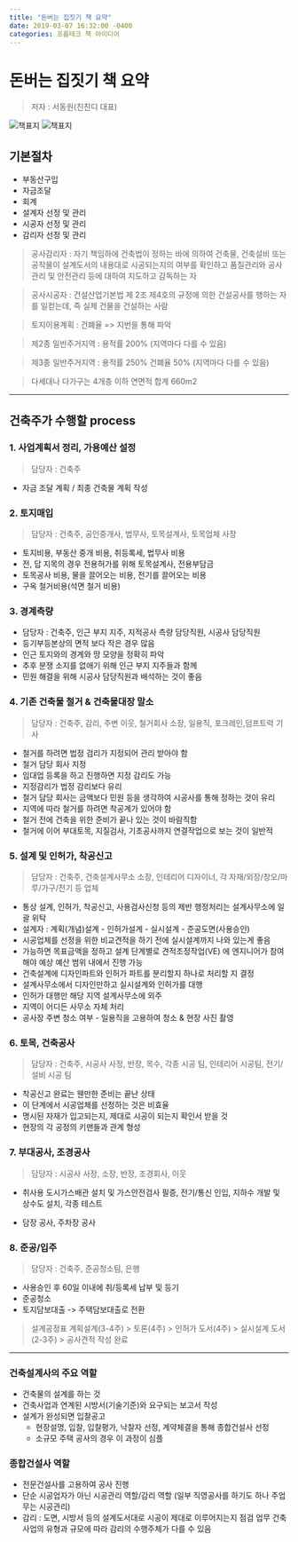 ```yaml
---
title: "돈버는 집짓기 책 요약"
date: 2019-03-07 16:32:00 -0400
categories: 프롭테크 책 아이디어
---
```

# 돈버는 집짓기 책 요약
> 저자 : 서동원(친친디 대표)

![책표지](/assets/images/돈버는집짓기.JPG)
![책표지](/assets/images/돈버는집짓기-저자.JPG)

## 기본절차
- 부동산구입
- 자금조달
- 회계
- 설계자  선정  및  관리
- 시공자  선정  및  관리
- 감리자  선정  및  관리

> 공사감리자 : 자기  책임하에  건축법이  정하는  바에  의하여  건축물, 건축설비  또는  공작물이  설계도서의  내용대로  시공되는지의  여부를  확인하고  품질관리와  공사관리  및  안전관리  등에  대하여  지도하고  감독하는  자

> 공사시공자 : 건설산업기본법  제 2조  제4호의  규정에  의한  건설공사를  행하는  자를  일컫는데, 즉  실제  건물을  건설하는  사람

> 토지이용계획 : 건폐율 => 지번을  통해  파악

> 제2종  일반주거지역 : 용적률 200% (지역마다 다를 수 있음)

> 제3종  일반주거지역 : 용적률 250% 건폐율 50% (지역마다 다를 수 있음)

> 다세대나  다가구는 4개층  이하  연면적  합계 660m2

---

## 건축주가 수행할 process
### 1.  사업계획서  정리, 가용예산  설정
>   담당자 : 건축주

-   자금  조달  계획 / 최종  건축물  계획  작성

### 2.  토지매입

>담당자 : 건축주, 공인중개사, 법무사, 토목설계사, 토목업체  사장

-   토지비용, 부동산  중개  비용, 취등록세, 법무사  비용
-   전, 답  지목의  경우  전용허가를  위해  토목설계사, 전용부담금
-   토목공사  비용, 물을  끌어오는  비용, 전기를  끌어오는  비용
-   구옥  철거비용(석면  철거  비용)

### 3.  경계측량

-   담당자 : 건축주, 인근  부지  지주, 지적공사  측량  담당직원, 시공사  담당직원
-   등기부등본상의  면적  보다  작은  경우  많음
-   인근  토지와의  경계와  땅  모양을  정확히  파악
-   추후  분쟁  소지를  없애기  위해  인근  부지  지주들과  함께
-   민원  해결을  위해  시공사  담당직원과  배석하는  것이  좋음

### 4.  기존  건축물  철거 & 건축물대장  말소

>담당자 : 건축주, 감리, 주변  이웃, 철거회사  소장, 일용직, 포크레인,덤프트럭  기사

-   철거를  하려면  법정  검리가  지정되어  관리  받아야  함
-   철거  담당  회사  지정
-   임대업  등록을  하고  진행하면  지정  감리도  가능
-   지정감리가  법정  감리보다  유리
-   철거  담당  회사는  금액보다  민원  등을  생각하여  시공사를  통해  정하는  것이  유리
-   지역에  따라  철거를  하려면  착공계가  있어야  함
-   철거  전에  건축을  위한  준비가  끝나  있는  것이  바람직함
-   철거에  이어  부대토목, 지질검사, 기초공사까지  연결작업으로  보는  것이  일반적

### 5.  설계  및  인허가, 착공신고

>담당자 : 건축주, 건축설계사무소  소장, 인테리어  디자이너, 각  자재/외장/창오/마루/가구/전기  등  업체

-   통상  설계, 인허가, 착공신고, 사용검사신청  등의  제반  행정처리는  설계사무소에  일괄  위탁
-   설계자 : 계획(개념)설계 - 인허가설계 - 실시설계 - 준공도면(사용승인)
-   시공업체를  선정을  위한  비교견적을  하기  전에  실시설계까지  나와  있는게  좋음
-   가능하면  목표금액을  정하고  설계  단계별로  견적조정작업(VE) 에  엔지니어가  참여해야  예상  예산  범위  내에서  진행  가능
-   건축설계에  디자인파트와  인허가  파트를  분리할지  하나로  처리할  지  결정
-   설계사무소에서  디자인만하고  실시설계와  인허가를  대행
-   인허가  대행만  해당  지역  설계사무소에  외주
-   지역이  어디든  사무소  자체  처리
-   공사장  주변  청소  여부 - 일용직을  고용하여  청소 & 현장  사진  촬영

### 6.  토목, 건축공사
> 담당자 : 건축주, 시공사 사정, 반장, 목수, 각종 시공 팀, 인테리어 시공팀, 전기/설비 시공 팀

-   착공신고  완료는  웬만한  준비는  끝난  상태
-   이  단계에서  시공업체를  선정하는  것은  비효율
-   명시된  자재가  입고되는지, 제대로  시공이  되는지  확인서  받을  것
-   현장의  각  공정의  키맨들과  관계  형성

### 7.  부대공사, 조경공사
> 담당자 : 시공사 사장, 소장, 반장, 조경회사, 이웃
-   취사용  도시가스배관  설치  및  가스안전검사  필증, 전기/통신  인입, 지하수  개발  및  상수도  설치, 각종  테스트

-   담장  공사, 주차장  공사

### 8.  준공/입주
> 담당자 : 건축주, 준공청소팀, 은행

-   사용승인  후 60일  이내에  취/등록세  납부  및  등기
-   준공청소
-   토지담보대출 -> 주택담보대출로  전환


> 설계공정표
계획설계(3-4주) > 토론(4주) > 인허가  도서(4주) > 실시설계  도서(2-3주) > 공사견적  작성  완료

---

### 건축설계사의 주요 역할
- 건축물의 설계를 하는 것
- 건축사업과 연계된 시방서(기술기준)와 요구되는 보고서 작성
- 설계가 완성되면 입찰공고
  *	현장설명, 입찰, 입찰평가, 낙찰자 선정, 계약체결을 통해 종합건설사 선정
  * 소규모 주택 공사의 경우 이 과정이 심플

### 종합건설사 역할
- 전문건설사를 고용하여 공사 진행
- 단순 시공업자가 아닌 시공관리 역할/감리 역할 (일부 직영공사를 하기도 하나 주업무는 시공관리)
- 감리 : 도면, 시방서 등의 설계도서대로 시공이 제대로 이루어지는지 점검 업무
건축사업의 유형과 규모에 따라 감리의 수행주체가 다를 수 있음
